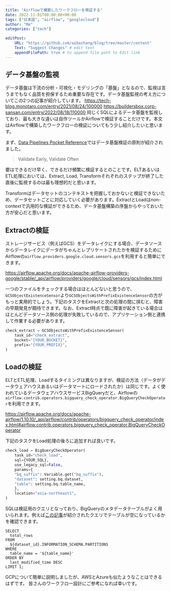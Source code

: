 ```yaml
---
title: "Airflowで構築したワークフローを検証する"
date: 2022-11-01T00:00:00+00:00
tags: ["日本語", "airflow", "googlecloud"]
author: "Me"
categories: ["tech"]

editPost:
    URL: "https://github.com/aibazhang/blog/tree/master/content"
    Text: "Suggest Changes" # edit text
    appendFilePath: true # to append file path to Edit link
---
```


## データ基盤の監視

データ基盤は下流の分析・可視化・モデリングの「基盤」となるので、監視は言うまでもなく品質を担保するため重要な存在です。データ基盤監視の考え方についてこの2つの記事が紹介しています。
https://tech-blog.monotaro.com/entry/2021/08/24/100000
https://buildersbox.corp-sansan.com/entry/2022/08/18/110000
同じくSQLによるデータ基盤を監視しており、最も大きな違いは自作ツールかAirflowで検証することだけです。本文はAirflowで構築したワークフローの検証についてもう少し紹介したいと思います。

まず、[Data Pipelines Pocket Reference](https://www.amazon.co.jp/-/en/James-Densmore/dp/1492087831)ではデータ基盤検証の原則が紹介されました。
> Validate Early, Validate Often

要はできるだけ早く、できるだけ頻繁に検証するとのことです。ELTあるいはETL処理においては、Extract, Load, Transformそれぞれのステップが終了した直後に監視するのは最も理想的だと思います。 

Transformはデータセットのコンテキストを把握しておかないと検証できないため、データセットごとに対応していく必要があります。ExtractとLoadはnon-contextで汎用的な検証ができるため、データ基盤構築の序盤からやっておいた方が安心だと思います。

## Extractの検証

ストレージサービス（例えばGCS）をデータレイクにする場合、データソースからデータレイクにデータがちゃんとレプリケートされたかを検証するためにAirflowの`airflow.providers.google.cloud.sensors.gcs`を利用すると簡単にできます。

https://airflow.apache.org/docs/apache-airflow-providers-google/stable/_api/airflow/providers/google/cloud/sensors/gcs/index.html

一つのファイルをチェックする場合はほとんどないと思うので、`GCSObjectExistenceSensor`より`GCSObjectsWithPrefixExistenceSensor`の方がもっと実用的でしょう。下記のタスクをExtractと次の処理の間に挟むと、障害の早期発見が期待できます。なお、Extract時点で既に障害が起きている場合はほとんどデータソース側の処理が失敗しているので、アプリケーション側と連携して作業する必要があります。

```python
check_extract = GCSObjectsWithPrefixExistenceSensor(
    task_id="check_extract",
    bucket="{YOUR_BUCKET}",
    prefix="{YOUR_PREFIX}",
)
```

## Loadの検証

ELTとETL処理、Loadするタイミングは異なりますが、検証の方法（データがデータウェアハウスあるいはデータマートにロードされたか）は同じです。よく使われているデータウェアハウスサービスBigQueryだと、Airflowの`airflow.contrib.operators.bigquery_check_operator.BigQueryCheckOperator`を利用できます。

https://airflow.apache.org/docs/apache-airflow/1.10.10/_api/airflow/contrib/operators/bigquery_check_operator/index.html#airflow.contrib.operators.bigquery_check_operator.BigQueryCheckOperator

下記のタスクをLoad処理の後ろに追加すれば良いです。

```python
check_load = BigQueryCheckOperator(
    task_id="check_load",
    sql={YOUR_SQL},
    use_legacy_sql=False,
    params={
	"bq_suffix": Variable.get("bq_suffix"),
	"dataset": setting.bq.dataset,
	"table": setting.bq.table_name,
    },
    location="asia-northeast1",
)
```

SQLは検証用のクエリとなっており、BigQueryのメタデータテーブルがよく用いられます。例えば[この記事](https://buildersbox.corp-sansan.com/entry/2022/08/18/110000)が紹介されたクエリでテーブルが空になっているかを確認できます。

```
SELECT
  total_rows
FROM
  ${dataset_id}.INFORMATION_SCHEMA.PARTITIONS
WHERE
  table_name = '${table_name}'
ORDER BY
  last_modified_time DESC
LIMIT 1;
```


GCPについて簡単に説明しましたが、AWSとAzureも似たようなことはできるはずです。
皆さんのワークフロー設計にご参考になれば幸いです。